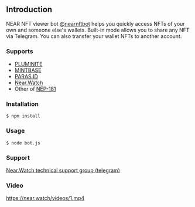 ## Introduction
NEAR NFT viewer bot <a href="https://t.me/nearnftbot">@nearnftbot</a> helps you quickly access NFTs of your own and someone else's wallets. 
Built-in mode allows you to share any NFT via Telegram. 
You can also transfer your wallet NFTs to another account.

### Supports
- <a href="https://pluminite.com/#/">PLUMINITE</a>
- <a href="https://www.mintbase.io">MINTBASE</a>
- <a href="https://paras.id">PARAS.ID</a>
- <a href="https://near.watch">Near.Watch</a>
- Other of <a href="https://nomicon.io/Standards/NonFungibleToken/Enumeration.html">NEP-181</a> 

### Installation
```
$ npm install
```

### Usage
```
$ node bot.js
```

### Support
<a href="https://t.me/nearwatch">Near.Watch technical support group (telegram)</a>

### Video
https://near.watch/videos/1.mp4



